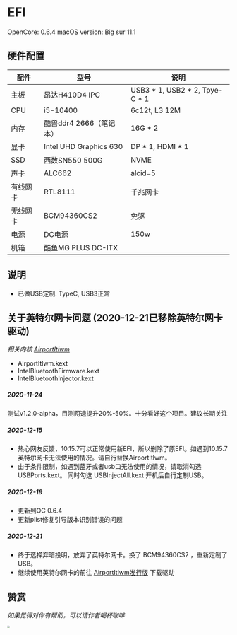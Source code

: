 
# EFI
OpenCore: 0.6.4
macOS version: Big sur 11.1

## 硬件配置

| 配件   | 型号 | 说明 |
|------|----|----|
| 主板   |  昂达H410D4 IPC  |  USB3 * 1, USB2 * 2, Tpye-C * 1 |
| CPU  |  i5-10400  |  6c12t, L3 12M  |
| 内存   |  酷兽ddr4 2666（笔记本）  |  16G * 2  |
| 显卡   |  Intel UHD Graphics 630  |  DP * 1, HDMI * 1  |
| SSD  |  西数SN550 500G  |  NVME  |
| 声卡   |  ALC662  |  alcid=5  |
| 有线网卡 |  RTL8111  |  千兆网卡  |
| 无线网卡 |  BCM94360CS2  |  免驱  |
| 电源 |  DC电源  |  150w  |
| 机箱 |  酷鱼MG PLUS DC-ITX  |    |


## 说明

* 已做USB定制: TypeC, USB3正常

## 关于英特尔网卡问题 (2020-12-21已移除英特尔网卡驱动)

*相关内核 [AirportItlwm](https://github.com/OpenIntelWireless/itlwm/releases)*

* AirportItlwm.kext
* IntelBluetoothFirmware.kext
* IntelBluetoothInjector.kext

##### 2020-11-24

测试v1.2.0-alpha，目测网速提升20%-50%。十分看好这个项目。建议长期关注


##### 2020-12-15

* 热心网友反馈，10.15.7可以正常使用新EFI，所以删除了原EFI。如遇到10.15.7英特尔网卡无法使用的情况。请自行替换AirportItlwm。
* 由于条件限制，如遇到蓝牙或者usb口无法使用的情况，请取消勾选 USBPorts.kext。 同时勾选 USBInjectAll.kext 开机后自行定制USB。

##### 2020-12-19

* 更新到OC 0.6.4
* 更新plist修复引导版本识别错误的问题

##### 2020-12-21

* 终于选择弃暗投明，放弃了英特尔网卡。换了 BCM94360CS2 ，重新定制了USB。
* 继续使用英特尔网卡的前往 [AirportItlwm发行版](https://github.com/OpenIntelWireless/itlwm/releases) 下载驱动


## 赞赏

*如果觉得对你有帮助，可以请作者喝杯咖啡*

<img src="https://liebian-ios.oss-cn-shenzhen.aliyuncs.com/wechat_pay_alangmeiyoui.jpeg" style="zoom:30%" />